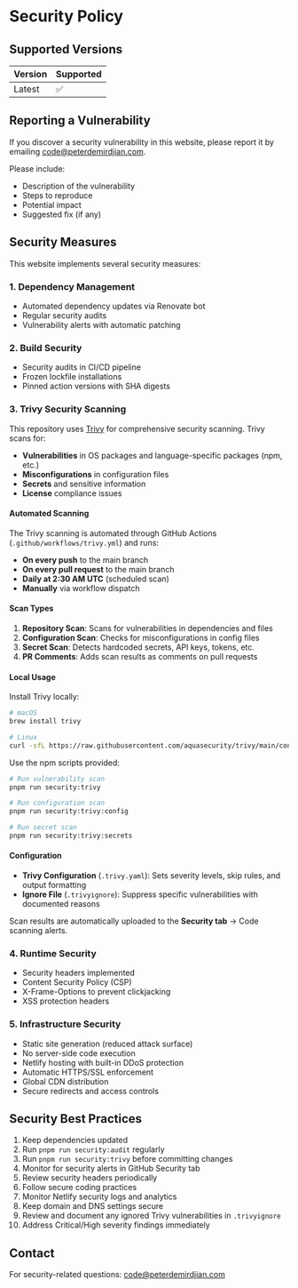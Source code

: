 # Security Policy

## Supported Versions

| Version | Supported          |
| ------- | ------------------ |
| Latest  | :white_check_mark: |

## Reporting a Vulnerability

If you discover a security vulnerability in this website, please report it by emailing <code@peterdemirdjian.com>.

Please include:

- Description of the vulnerability
- Steps to reproduce
- Potential impact
- Suggested fix (if any)

## Security Measures

This website implements several security measures:

### 1. Dependency Management

- Automated dependency updates via Renovate bot
- Regular security audits
- Vulnerability alerts with automatic patching

### 2. Build Security

- Security audits in CI/CD pipeline
- Frozen lockfile installations
- Pinned action versions with SHA digests

### 3. Trivy Security Scanning

This repository uses [Trivy](https://trivy.dev/) for comprehensive security scanning. Trivy scans for:

- **Vulnerabilities** in OS packages and language-specific packages (npm, etc.)
- **Misconfigurations** in configuration files
- **Secrets** and sensitive information
- **License** compliance issues

#### Automated Scanning

The Trivy scanning is automated through GitHub Actions (`.github/workflows/trivy.yml`) and runs:

- **On every push** to the main branch
- **On every pull request** to the main branch  
- **Daily at 2:30 AM UTC** (scheduled scan)
- **Manually** via workflow dispatch

#### Scan Types

1. **Repository Scan**: Scans for vulnerabilities in dependencies and files
2. **Configuration Scan**: Checks for misconfigurations in config files
3. **Secret Scan**: Detects hardcoded secrets, API keys, tokens, etc.
4. **PR Comments**: Adds scan results as comments on pull requests

#### Local Usage

Install Trivy locally:

```bash
# macOS
brew install trivy

# Linux
curl -sfL https://raw.githubusercontent.com/aquasecurity/trivy/main/contrib/install.sh | sh -s -- -b /usr/local/bin
```

Use the npm scripts provided:

```bash
# Run vulnerability scan
pnpm run security:trivy

# Run configuration scan
pnpm run security:trivy:config

# Run secret scan
pnpm run security:trivy:secrets
```

#### Configuration

- **Trivy Configuration** (`.trivy.yaml`): Sets severity levels, skip rules, and output formatting
- **Ignore File** (`.trivyignore`): Suppress specific vulnerabilities with documented reasons

Scan results are automatically uploaded to the **Security tab** → Code scanning alerts.

### 4. Runtime Security

- Security headers implemented
- Content Security Policy (CSP)
- X-Frame-Options to prevent clickjacking
- XSS protection headers

### 5. Infrastructure Security

- Static site generation (reduced attack surface)
- No server-side code execution
- Netlify hosting with built-in DDoS protection
- Automatic HTTPS/SSL enforcement
- Global CDN distribution
- Secure redirects and access controls

## Security Best Practices

1. Keep dependencies updated
2. Run `pnpm run security:audit` regularly
3. Run `pnpm run security:trivy` before committing changes
4. Monitor for security alerts in GitHub Security tab
5. Review security headers periodically
6. Follow secure coding practices
7. Monitor Netlify security logs and analytics
8. Keep domain and DNS settings secure
9. Review and document any ignored Trivy vulnerabilities in `.trivyignore`
10. Address Critical/High severity findings immediately

## Contact

For security-related questions: <code@peterdemirdjian.com>
